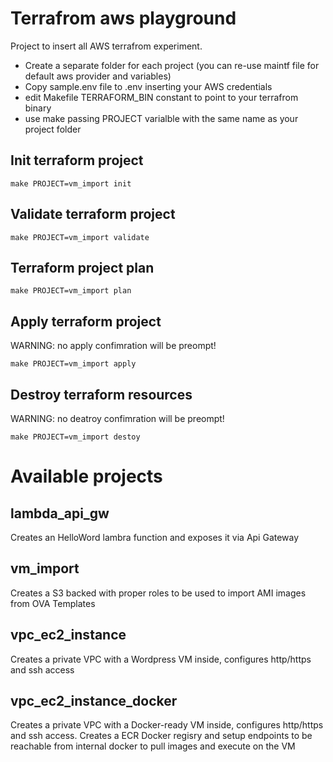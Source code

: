 # Terrafrom aws playground

Project to insert all AWS terrafrom experiment.

* Create a separate folder for each project (you can re-use maintf file for default aws provider and variables)
* Copy sample.env file to .env inserting your AWS credentials
* edit Makefile TERRAFORM_BIN constant to point to your terrafrom binary 
* use make passing PROJECT varialble with the same name as your project folder

## Init terraform project

```
make PROJECT=vm_import init
```

## Validate terraform project

```
make PROJECT=vm_import validate
```

## Terraform project plan

```
make PROJECT=vm_import plan
```

## Apply terraform project

WARNING: no apply confimration will be preompt!

```
make PROJECT=vm_import apply
```

## Destroy terraform resources

WARNING: no deatroy confimration will be preompt!

```
make PROJECT=vm_import destoy
```

# Available projects

## lambda_api_gw

Creates an HelloWord lambra function and exposes it via Api Gateway

## vm_import

Creates a S3 backed with proper roles to be used to import AMI images from OVA Templates
## vpc_ec2_instance

Creates a private VPC with a Wordpress VM inside, configures http/https and ssh access

## vpc_ec2_instance_docker

Creates a private VPC with a Docker-ready VM inside, configures http/https and ssh access.
Creates a ECR Docker regisry and setup endpoints to be reachable from internal docker to pull images and execute on the VM